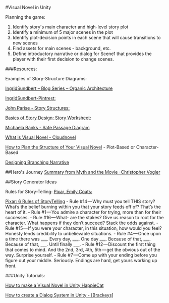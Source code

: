 #Visual Novel in Unity

Planning the game: 
1.  Identify story's main character and high-level story plot
2.  Identify a minimum of 5 major scenes in the plot
3.  Identify plot-decision points in each scene that will cause transitions to new scenes
4.  Find assets for main scenes - background, etc.
5.  Define introductory narrative or dialog for Scene1 that provides the player with their first decision to change scenes.

###Resources: 

Examples of Story-Structure Diagrams: 	

[IngridSundbert – Blog Series – Organic Architecture](http://ingridsundberg.com/2013/08/08/organic-architecture-links-to-the-whole-series/) 

[IngridSundbert-Pintrest:](https://www.pinterest.com/ingridsundberg/story-structure-charts/) 		

	
[John Parise  - Story Structures:](http://www.cs.cmu.edu/~jparise/research/storytelling/structure/) 	

[Basics of Story Design: Story Worksheet:](https://drive.google.com/file/d/1sDVT7Km8PKYsgEFmkBiCgbEFlcbP65Aj/view) 

[Michaela Banks - Safe Passage Diagram](https://utdallas.box.com/s/lnrc425sxjt5g7h2j109wq0d54jl978i)

[What is Visual Novel - Cloudnovel](https://blog.cloudnovel.net/what-is-visual-novel/)

[How to Plan the Structure of Your Visual Novel](https://blog.cloudnovel.net/2018/05/24/how-to-plan-structure-of-your-visual-novel/) - Plot-Based or Character-Based

[Designing Branching Narrative](https://thestoryelement.wordpress.com/2015/02/11/designing-branching-narrative/)

##Hero's Journey
[Summary from Myth and the Movie -Christopher Vogler](http://www.tlu.ee/~rajaleid/montaazh/Hero's%20Journey%20Arch.pdf)

##Story Generator Ideas

Rules for Story-Telling: [Pixar, Emily Coats:](http://storyshots.tumblr.com/post/25032057278/22-storybasics-ive-picked-up-in-my-time-at-pixar)

[Pixar: 6 Rules of StoryTelling](https://medium.com/build-acl/pixars-rules-of-storytelling-applied-to-product-managers-ux-designers-420cec0a18a6)
    - Rule #14 — Why must you tell THIS story? What’s the belief burning within you that your story feeds off of? That’s the heart of it.
    - Rule #1 — You admire a character for trying, more than for their successes.
    - Rule #16 — What- are the stakes? Give us reason to root for the character. What happens if they don’t succeed? Stack the odds against.
    - Rule #15 — If you were your character, in this situation, how would you feel? Honesty lends credibility to unbelievable situations.
    - Rule #4 — Once upon a time there was ___. Every day, ___. One day ___. Because of that, ___. Because of that, ___. Until finally ___.
    - Rule #12 — Discount the first thing that comes to mind. And the 2nd, 3rd, 4th, 5th — get the obvious out of the way. Surprise yourself.
    - Rule #7 — Come up with your ending before you figure out your middle. Seriously. Endings are hard, get yours working up front.


###Unity Tutorials:

[How to make a Visual Novel in Unity HappieCat ](https://www.youtube.com/watch?v=doHpwFZ1S5c)

[How to create a Dialog System in Unity - [Brackeys]](https://www.youtube.com/watch?v=_nRzoTzeyxU)


